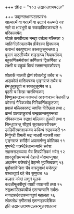 +++
title = "१०३ उद्यानलक्षणपटलः"

+++
उद्यानलक्षणपटलप्रारंभः    
आत्मार्त्थे वा परार्त्थे वा उद्यानं कल्प्यते नरः  
सारे वा क्षारभूमौ वा रुकदादिष्टकस्थले  १  
परिकल्पयेत्  
चंपकं करवीरञ्च नन्द्या वर्तञ्च मल्लिका  २  
जातिनीलोत्पलञ्चैव ह्रीबेरञ्च द्विपद्मकम्  
करान्तं बकपुष्पञ्च उरूबकुसुमन्तथा  ३  
पुन्नागं पाटलीञ्चैव शङ्खञ्च श्रियावर्तकम्  
बहुकर्णिकमेवोक्तं कर्णिकारं द्विकर्णिका  ४  
लक्ष्मी च वकुळं बिल्वं रक्तमन्दारकौरवम्  

श्वेतार्कं मालती द्रोणं श्वेतलोद्ध्रं तथैव च  ५  
अङ्कोलं माशिपत्रञ्च भृङ्गराजं तथैव च  
हेमधुत्तूरदूर्वा च रक्तधुत्तूरमेव च  ६  
बृहती च शिखा            त्रारविन्दकम्  
विष्णुक्रान्तञ्च काश्मन्तं आरग्वधञ्च केतकी  ७  
कोरण्डं गैरिकञ्चैव गिरिकर्णिककूटजम्  
प्रवाळं मल्लिकारुद्रं जवन्ति पिञ्छिला तथा  ८  
दान्तं पालाशकुटजं चन्द्रकान्तसुमन्तथा  
रविकान्तञ्च रुद्राक्षं मल्लिका तुळसी तथा  ९  
सिन्धुवारन्तु श्रीपुष्पं सुरक्तकरवीरकम्  
डाडिमीरक्तशाकञ्च कपित्थं रुद्रमञ्जरी  १०  
निर्गुण्डी विमली भद्रा माधवी मञ्जरी तथा  
भृङ्गराजं शमीहैमं अपामार्गन्तु कोलिका  ११  
पुष्पभेदैः पत्रभेदैरेतान्यन्यानि सर्वशः  
सहस्रसङ्ख्यया चैव शिवप्रीतिकरं भवेत्  १२  
ज्ञानदूर्वांसमभ्यर्च्य देहान्ते मोक्षमाप्नुयात्  
अज्ञानेन यजेच्छंभुं देहान्ते भूपतित्वकम्  १३  
पूर्वोक्तविधिना चैव वास्तुनाथं यजेत्पुरा  
पश्चात्पुष्पं ग्रहे चैव        श्रुणुष्वथ  १४  
कल्हारं कोष्ठं लशुनं मूलकं  
कदळीमूलपीयूषं व्याघ्री व्याघ्रनवी तथा  १५  
रुद्राक्षमल्लिकाबीजं एतान्यन्यानि सर्वशः  
नागदारुदेवदारुनागपुष्पं महालता  १६  
श्वेतलोध्रं मृगीशाखं एतानाहृत्यदेशिकः  
इति उद्यानलक्षणपटलस्त्र्युत्तरशततमः  
